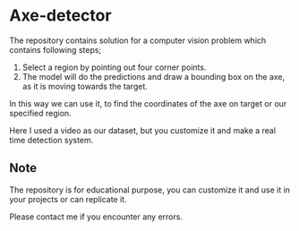 # Axe-detector
 
The repository contains solution for a computer vision problem which contains following steps;

1. Select a region by pointing out four corner points.
2. The model will do the predictions and draw a bounding box on the axe, as it is moving towards the target.

In this way we can use it, to find the coordinates of the axe on target or our specified region.

Here I used a video as our dataset, but you customize it and make a real time detection system.

## Note

The repository is for educational purpose, you can customize it and use it in your projects or can replicate it.

Please contact me if you encounter any errors.